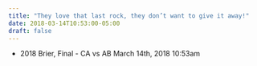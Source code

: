 ```yaml
---
title: "They love that last rock, they don’t want to give it away!"
date: 2018-03-14T10:53:00-05:00
draft: false
---
```

- 2018 Brier, Final - CA vs AB March 14th, 2018 10:53am